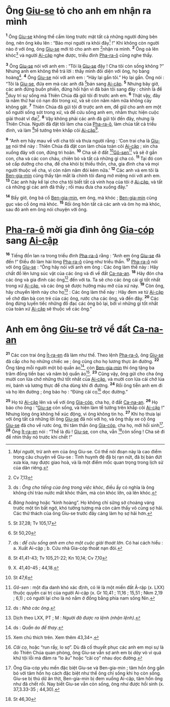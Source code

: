 # Ông [Giu-se]() tỏ cho anh em nhận ra mình
<sup><b>1</b></sup> Ông [Giu-se]() không thể cầm lòng trước mặt tất cả những người đứng bên ông, nên ông kêu lên : “Bảo mọi người ra khỏi đây[^1-9c15c8eb-b278-4332-b386-cbdba8ec1501] !” Khi không còn người nào ở với ông, ông [Giu-se]() mới tỏ cho anh em [^1@-9c15c8eb-b278-4332-b386-cbdba8ec1501]nhận ra mình. <sup><b>2</b></sup> Ông oà lên khóc[^2-9c15c8eb-b278-4332-b386-cbdba8ec1501] và người [Ai-cập]() nghe được, triều đình [Pha-ra-ô]() cũng nghe thấy.

<sup><b>3</b></sup> Ông [Giu-se]() nói với anh em : “Tôi là [Giu-se]() đây ! Cha tôi còn sống không ?” Nhưng anh em không thể trả lời : thấy mình đối diện với ông, họ bàng hoàng[^3-9c15c8eb-b278-4332-b386-cbdba8ec1501]. <sup><b>4</b></sup> Ông [Giu-se]() nói với anh em : “Hãy lại gần tôi.” Họ lại gần. Ông nói : “Tôi là [Giu-se](), đứa em mà các anh đã [^2@-9c15c8eb-b278-4332-b386-cbdba8ec1501]bán sang [Ai-cập](). <sup><b>5</b></sup> Nhưng bây giờ, các anh đừng buồn phiền, đừng hối hận vì đã bán tôi sang đây : chính là để [^3@-9c15c8eb-b278-4332-b386-cbdba8ec1501]duy trì sự sống mà Thiên Chúa đã gửi tôi đi trước anh em. <sup><b>6</b></sup> Thật vậy, đây là năm thứ hai có nạn đói trong xứ, và sẽ còn năm năm nữa không cày không gặt. <sup><b>7</b></sup> Thiên Chúa đã gửi tôi đi trước anh em, để giữ cho anh em một số người sống sót trong xứ, và để cứu sống anh em, nhằm thực hiện cuộc giải thoát vĩ đại[^4-9c15c8eb-b278-4332-b386-cbdba8ec1501]. <sup><b>8</b></sup> Vậy không phải các anh đã gửi tôi đến đây, nhưng là Thiên Chúa. Người đã đặt tôi làm cha của [Pha-ra-ô](), làm chúa tất cả triều đình, và làm [^4@-9c15c8eb-b278-4332-b386-cbdba8ec1501]tể tướng trên khắp cõi [Ai-cập]()[^5-9c15c8eb-b278-4332-b386-cbdba8ec1501].

<sup><b>9</b></sup> “Anh em hãy mau về với cha tôi và thưa người rằng : ‘Con trai cha là [Giu-se]() nói thế này : Thiên Chúa đã đặt con làm chúa toàn cõi [Ai-cập]() ; xin cha xuống đây với con, đừng trì hoãn. <sup><b>10</b></sup> Cha sẽ ở đất [^5@-9c15c8eb-b278-4332-b386-cbdba8ec1501][Gô-sen]()[^6-9c15c8eb-b278-4332-b386-cbdba8ec1501] và sẽ ở gần con, cha và các con cháu, chiên bò và tất cả những gì cha có. <sup><b>11</b></sup> Tại đó con sẽ cấp dưỡng cho cha, để cha khỏi bị thiếu thốn, cha, gia đình cha và mọi người thuộc về cha, vì còn năm năm đói kém nữa.’ <sup><b>12</b></sup> Các anh và em tôi là [Ben-gia-min]() cũng thấy tận mắt là chính tôi đang mở miệng nói với anh em. <sup><b>13</b></sup> Các anh hãy kể lại cho cha tôi biết tất cả vinh hoa của tôi ở [Ai-cập](), và tất cả những gì các anh đã thấy ; rồi mau đưa cha xuống đây.”

<sup><b>14</b></sup> Bấy giờ, ông bá cổ [Ben-gia-min](), em ông, mà khóc ; [Ben-gia-min]() cũng gục vào cổ ông mà khóc. <sup><b>15</b></sup> Rồi ông hôn tất cả các anh và ôm họ mà khóc, sau đó anh em ông nói chuyện với ông.

# [Pha-ra-ô]() mời gia đình ông [Gia-cóp]() sang [Ai-cập]()
<sup><b>16</b></sup> Tiếng đồn lan ra trong triều đình [Pha-ra-ô]() rằng : “Anh em ông [Giu-se]() đã đến !” Điều đó làm hài lòng [Pha-ra-ô]() cũng như triều thần. <sup><b>17</b></sup> [Pha-ra-ô]() nói với ông [Giu-se]() : “Ông hãy nói với anh em ông : Các ông làm thế này : Hãy chất đồ lên lưng súc vật của các ông và đi về đất [Ca-na-an](). <sup><b>18</b></sup> Hãy đón cha các ông và gia đình các ông[^7-9c15c8eb-b278-4332-b386-cbdba8ec1501] đến với ta. Ta sẽ cho các ông cái gì tốt nhất trong xứ [Ai-cập](), và các ông sẽ được hưởng màu mỡ của xứ này. <sup><b>19</b></sup> Còn ông, hãy chuyển lệnh này cho họ[^8-9c15c8eb-b278-4332-b386-cbdba8ec1501] : Các ông làm thế này : Hãy đem xe từ [Ai-cập]() về chở đàn bà con trẻ của các ông, rước cha các ông, và đến đây. <sup><b>20</b></sup> Các ông đừng luyến tiếc những đồ đạc các ông bỏ lại, bởi vì những gì tốt nhất của toàn xứ [Ai-cập]() sẽ thuộc về các ông.”

# Anh em ông [Giu-se]() trở về đất [Ca-na-an]()
<sup><b>21</b></sup> Các con trai ông [Ít-ra-en]() đã làm như thế. Theo lệnh [Pha-ra-ô](), ông [Giu-se]() đã cấp cho họ những chiếc xe ; ông cũng cho họ lương thực ăn đường. <sup><b>22</b></sup> Ông tặng mỗi người một bộ quần áo[^9-9c15c8eb-b278-4332-b386-cbdba8ec1501], còn [Ben-gia-min]() thì ông tặng ba trăm đồng tiền bạc và năm bộ quần áo[^10-9c15c8eb-b278-4332-b386-cbdba8ec1501]. <sup><b>23</b></sup> Cũng vậy, ông gửi cho cha ông mười con lừa chở những thứ tốt nhất của [Ai-cập](), và mười con lừa cái chở lúa mì, bánh và lương thực để cha dùng khi đi đường. <sup><b>24</b></sup> Rồi ông tiễn anh em đi và họ lên đường ; ông bảo họ : “Đừng cãi cọ[^11-9c15c8eb-b278-4332-b386-cbdba8ec1501] dọc đường.”

<sup><b>25</b></sup> Họ từ [Ai-cập]() lên và về với ông [Gia-cóp](), cha họ, ở đất [Ca-na-an](). <sup><b>26</b></sup> Họ báo cho ông : “[Giu-se]() còn sống, và hiện làm tể tướng trên khắp cõi [Ai-cập]() !” Nhưng lòng ông không hề xúc động, vì ông không tin họ. <sup><b>27</b></sup> Khi họ thưa lại với ông tất cả những lời ông [Giu-se]() đã nói với họ, và ông thấy xe cộ ông [Giu-se]() đã cho về rước ông, thì tâm thần ông [Gia-cóp](), cha họ, mới hồi sinh[^12-9c15c8eb-b278-4332-b386-cbdba8ec1501]. <sup><b>28</b></sup> Ông [Ít-ra-en]() nói : “Thế là đủ ! [Giu-se](), con cha, vẫn [^6@-9c15c8eb-b278-4332-b386-cbdba8ec1501]còn sống ! Cha sẽ đi để nhìn thấy nó trước khi chết !”

[^1-9c15c8eb-b278-4332-b386-cbdba8ec1501]: *Mọi người*, trừ anh em của ông Giu-se. Có thể nói đoạn này là cao điểm trong câu chuyện về Giu-se : Tình huynh đệ đã bị rạn nứt, đã bị bán đứt xưa kia, nay được giao hoà, và là một điểm mốc quan trọng trong lịch sử của dân riêng.
[^2-9c15c8eb-b278-4332-b386-cbdba8ec1501]: ds : *Ông cho tiếng của ông trong việc khóc*, điều ấy có nghĩa là ông không chỉ trào nước mắt khóc thầm, mà còn khóc lớn, oà lên khóc.
[^3-9c15c8eb-b278-4332-b386-cbdba8ec1501]: *Bàng hoàng* hoặc “kinh hoàng”. Họ không chỉ sững sờ choáng váng trước một tin bất ngờ, khó tưởng tượng mà còn cảm thấy vô cùng sợ hãi. Các thử thách của ông Giu-se trước đây càng làm họ sợ hãi hơn.
[^4-9c15c8eb-b278-4332-b386-cbdba8ec1501]: ds : *để cứu sống anh em cho một cuộc giải thoát lớn*. Có hai cách hiểu : a. Xuất Ai-cập ; b. Cứu nhà Gia-cóp thoát nạn đói.
[^5-9c15c8eb-b278-4332-b386-cbdba8ec1501]: X. 41,40-45 ; 44,18.
[^6-9c15c8eb-b278-4332-b386-cbdba8ec1501]: *Gô-sen* : một địa danh khó xác định, có lẽ là một miền đất Ả-rập (x. LXX) thuộc quyền cai trị của người Ai-cập (x. Gr 10,41 ; 11,16 ; 15,51 ; Nkm 2,19 ; 6,1) ; có người lại cho là nó nằm ở đồng bằng phía nam sông Nin.
[^7-9c15c8eb-b278-4332-b386-cbdba8ec1501]: ds : *Nhà các ông*.
[^8-9c15c8eb-b278-4332-b386-cbdba8ec1501]: Dịch theo LXX, PT ; M : *Người đã được ra lệnh (nhận lệnh)*.
[^9-9c15c8eb-b278-4332-b386-cbdba8ec1501]: ds : *Quần áo để thay*.
[^10-9c15c8eb-b278-4332-b386-cbdba8ec1501]: Xem chú thích trên. Xem thêm 43,34+.
[^11-9c15c8eb-b278-4332-b386-cbdba8ec1501]: *Cãi cọ*, hoặc “run rẩy, lo sợ”. Dù đã cố thuyết phục các anh em mọi sự là do Thiên Chúa quan phòng, ông Giu-se vẫn sợ anh em bị *dày* vò vì quá khứ tội lỗi mà đâm ra “lo âu” hoặc “cãi cọ” nhau dọc đường.
[^12-9c15c8eb-b278-4332-b386-cbdba8ec1501]: Ông Gia-cóp yêu mến đặc biệt Giu-se và Ben-gia-min ; tâm hồn ông gắn bó với tâm hồn họ cách đặc biệt như thể ông chỉ sống khi họ còn sống. Giu-se bị thú dữ ăn thịt, Ben-gia-min bị đem xuống Ai-cập, tâm hồn ông như đã chết rồi. Nay biết Giu-se vẫn còn sống, ông như được hồi sinh (x. 37,3.33-35 ; 44,30).
[^1@-9c15c8eb-b278-4332-b386-cbdba8ec1501]: Cv 7,13
[^2@-9c15c8eb-b278-4332-b386-cbdba8ec1501]: St 37,28; Tv 105,17
[^3@-9c15c8eb-b278-4332-b386-cbdba8ec1501]: St 50,20
[^4@-9c15c8eb-b278-4332-b386-cbdba8ec1501]: St 41,41-43; Tv 105,21-22; Kn 10,14; Cv 7,10
[^5@-9c15c8eb-b278-4332-b386-cbdba8ec1501]: St 47,6
[^6@-9c15c8eb-b278-4332-b386-cbdba8ec1501]: St 46,30
